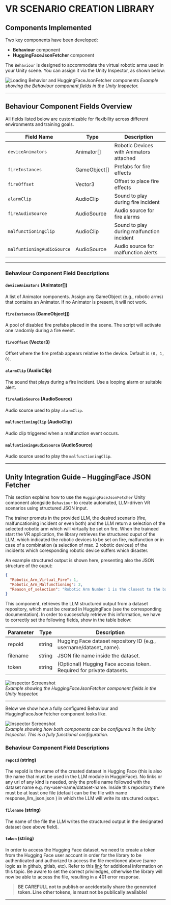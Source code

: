 # VR SCENARIO CREATION LIBRARY

## Components Implemented

Two key components have been developed:
- **Behaviour** component
- **HuggingFaceJsonFetcher** component

The `Behaviour` is designed to accommodate the virtual robotic arms used in your Unity scene. You can assign it via the Unity Inspector, as shown below:

![Loading Behavior and HuggingFaceJsonFetcher components](assets/images/empty-behaviour.png)
*Example showing the Behaviour component fields in the Unity Inspector.*

---

## Behaviour Component Fields Overview

All fields listed below are customizable for flexibility across different environments and training goals.

| Field Name                   | Type         | Description                              |
|-----------------------------|--------------|------------------------------------------|
| `deviceAnimators`           | Animator[]   | Robotic Devices with Animators attached  |
| `fireInstances`             | GameObject[] | Prefabs for fire effects                 |
| `fireOffset`                | Vector3      | Offset to place fire effects             |
| `alarmClip`                 | AudioClip    | Sound to play during fire incident       |
| `fireAudioSource`           | AudioSource  | Audio source for fire alarms             |
| `malfunctioningClip`        | AudioClip    | Sound to play during malfunction incident|
| `malfuntioningAudioSource`  | AudioSource  | Audio source for malfunction alerts      |

---

### Behaviour Component Field Descriptions

#### `deviceAnimators` (Animator[])
A list of Animator components. Assign any GameObject (e.g., robotic arms) that contains an Animator. If no Animator is present, it will not work.

#### `fireInstances` (GameObject[])
A pool of disabled fire prefabs placed in the scene. The script will activate one randomly during a fire event.

#### `fireOffset` (Vector3)
Offset where the fire prefab appears relative to the device. Default is `(0, 1, 0)`.

#### `alarmClip` (AudioClip)
The sound that plays during a fire incident. Use a looping alarm or suitable alert.

#### `fireAudioSource` (AudioSource)
Audio source used to play `alarmClip`.

#### `malfunctioningClip` (AudioClip)
Audio clip triggered when a malfunction event occurs.

#### `malfuntioningAudioSource` (AudioSource)
Audio source used to play the `malfunctioningClip`.

---

## Unity Integration Guide – HuggingFace JSON Fetcher

This section explains how to use the `HuggingFaceJsonFetcher` Unity component alongside `Behaviour` to create automated, LLM-driven VR scenarios using structured JSON input. 

The trainer promets in the provided LLM, the desired scenario (fire, malfuncationing incident or even both) and the LLM return a selection of the selected robotic arm which will virtually be set on fire. 
When the traineed start the VR application, the library retrieves the structured ouput of the LLM, which indicated the robotic devices to be set on fire, malfunction or in case of a combination (a selection of max. 2 robotic devices) of the incidents which coresponding robotic device suffers which disaster.

An example structured output is shown here, presenting also the JSON structure of the ouput:

```json
{
  "Robotic_Arm_Virtual_Fire": 1,
  "Robotic_Arm_Malfunctioning": 2,
  "Reason_of_selection": "Robotic Arm Number 1 is the closest to the base with a distance of 1.43, which aligns with the description of the virtual fire being 'close to the base.' Robotic Arm Number 2, at a distance of 7.79, is the farthest and matches the description of the arm 'moving erratically at a far distance,' indicating it is potentially malfunctioning."
}
```

This component, retrieves the LLM structured output from a dataset repository, which must be created in HuggingFace (see the corresponding documentation). In order to successfuly retrieve this information, we have to correctly set the following fields, show in the table below:

| Parameter | Type   | Description |
|----------|--------|-------------|
| repoId | string | Hugging Face dataset repository ID (e.g., username/dataset_name). |
| filename | string | JSON file name inside the dataset. |
| token | string | (Optional) Hugging Face access token. Required for private datasets. |

![Inspector Screenshot](assets/images/huggingface-parameters.png)  
*Example showing the HuggingFaceJsonFetcher component fields in the Unity Inspector.*

---

Below we show how a fully configured Behaviour and HuggingFaceJsonFetcher component looks like.

![Inspector Screenshot](assets/images/huggingface-parameters.png)  
*Example showing how both components can be configured in the Unity Inspector. This is a fully functional configuration.*

### Behaviour Component Field Descriptions

#### `repoId` (string)
The repoId is the name of the created dataset in Hugging Face (this is also the name that must be used in the LLM module in HugginFace). No links or any url of any kind is needed, only the profile name followed with the dataset name e.g. my-user-name/dataset-name. Inside this repository there must be at least one file (default can be the file with name response_llm_json.json
) in which the LLM will write its structured output.

#### `filename` (string)
The name of the file the LLM writes the structured output in the designated dataset (see above field).

#### `token` (string)
In order to access the Hugging Face dataset, we need to create a token from the Hugging Face user account in order for the library to be authenticated and authorized to access the file mentioned above (same logic as in github, gitlab, etc). Refer to this [link](https://huggingface.co/docs/hub/en/security-tokens) for additional information on this topic. Be aware to set the correct priviledges, otherwise the library will now be able to access the file, resulting in a 401 error response.

>**BE CAREFULL not to publish or accidentally share the generated token. Line other tokens, is must not be publically available!**

---
